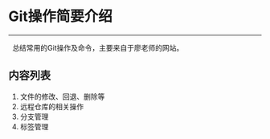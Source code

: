 # Git操作简要介绍
  
---
&nbsp;&nbsp;总结常用的Git操作及命令，主要来自于廖老师的网站。</br>
## 内容列表
1. 文件的修改、回退、删除等
2. 远程仓库的相关操作
3. 分支管理
4. 标签管理
